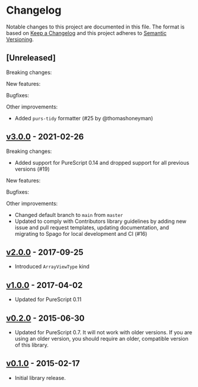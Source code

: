 # Changelog

Notable changes to this project are documented in this file. The format is based on [Keep a Changelog](https://keepachangelog.com/en/1.0.0/) and this project adheres to [Semantic Versioning](https://semver.org/spec/v2.0.0.html).

## [Unreleased]

Breaking changes:

New features:

Bugfixes:

Other improvements:
- Added `purs-tidy` formatter (#25 by @thomashoneyman)

## [v3.0.0](https://github.com/purescript-contrib/purescript-arraybuffer-types/releases/tag/v3.0.0) - 2021-02-26

Breaking changes:
- Added support for PureScript 0.14 and dropped support for all previous versions (#19)

New features:

Bugfixes:

Other improvements:
- Changed default branch to `main` from `master`
- Updated to comply with Contributors library guidelines by adding new issue and pull request templates, updating documentation, and migrating to Spago for local development and CI (#16)

## [v2.0.0](https://github.com/purescript-contrib/purescript-arraybuffer-types/releases/tag/v2.0.0) - 2017-09-25

- Introduced `ArrayViewType` kind

## [v1.0.0](https://github.com/purescript-contrib/purescript-arraybuffer-types/releases/tag/v1.0.0) - 2017-04-02

- Updated for PureScript 0.11

## [v0.2.0](https://github.com/purescript-contrib/purescript-arraybuffer-types/releases/tag/v0.2.0) - 2015-06-30

- Updated for PureScript 0.7. It will not work with older versions. If you are using an older version, you should require an older, compatible version of this library.

## [v0.1.0](https://github.com/purescript-contrib/purescript-arraybuffer-types/releases/tag/v0.2.0) - 2015-02-17

- Initial library release.
